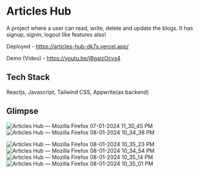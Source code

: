 # Articles Hub

A project where a user can read, write, delete and update the blogs.
It has signup, signin, logout like features also!


Deployed - https://articles-hub-dk7s.vercel.app/

Demo (Video) - https://youtu.be/jBgaizOcvs4


## Tech Stack

Reactjs, Javascript, Tailwind CSS, Appwrite(as backend) 



## Glimpse 


![Articles Hub — Mozilla Firefox 07-01-2024 11_30_45 PM](https://github.com/AaadityaG/Articles-Hub/assets/114663382/6f4e14eb-4aab-49c0-83b1-4eec0829c288)
![Articles Hub — Mozilla Firefox 08-01-2024 10_34_38 PM](https://github.com/AaadityaG/Articles-Hub/assets/114663382/b523f200-694a-4841-90c6-3664ac80a81b)

![Articles Hub — Mozilla Firefox 08-01-2024 10_35_23 PM](https://github.com/AaadityaG/Articles-Hub/assets/114663382/5343063e-6200-4791-87a0-cc9b4d579411)
![Articles Hub — Mozilla Firefox 08-01-2024 10_34_54 PM](https://github.com/AaadityaG/Articles-Hub/assets/114663382/2d3ae570-5148-4f95-a5cb-e6d3d883c3f4)
![Articles Hub — Mozilla Firefox 08-01-2024 10_35_14 PM](https://github.com/AaadityaG/Articles-Hub/assets/114663382/4db518e5-3a45-438d-982b-2e19e49a0c95)
![Articles Hub — Mozilla Firefox 08-01-2024 10_35_01 PM](https://github.com/AaadityaG/Articles-Hub/assets/114663382/b7b12449-80cb-46d9-a726-c59dc4afa8fe)

